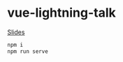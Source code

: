 # vue-lightning-talk

[Slides](https://gitpitch.com/lukas-tr/vue-lightning-talk/master)

```bash
npm i
npm run serve
```
